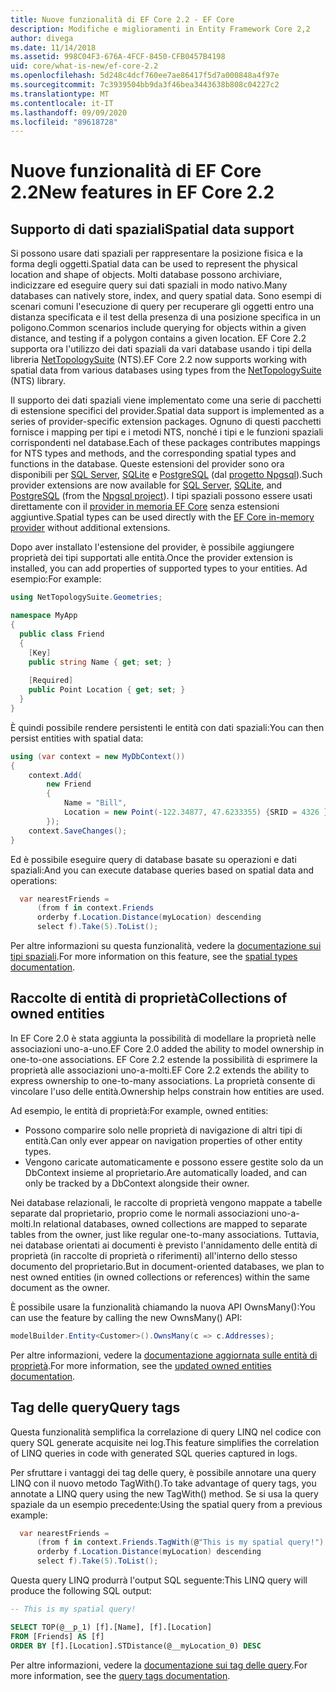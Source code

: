 ```yaml
---
title: Nuove funzionalità di EF Core 2.2 - EF Core
description: Modifiche e miglioramenti in Entity Framework Core 2,2
author: divega
ms.date: 11/14/2018
ms.assetid: 998C04F3-676A-4FCF-8450-CFB0457B4198
uid: core/what-is-new/ef-core-2.2
ms.openlocfilehash: 5d248c4dcf760ee7ae86417f5d7a000848a4f97e
ms.sourcegitcommit: 7c3939504bb9da3f46bea3443638b808c04227c2
ms.translationtype: MT
ms.contentlocale: it-IT
ms.lasthandoff: 09/09/2020
ms.locfileid: "89618728"
---
```

# <a name="new-features-in-ef-core-22"></a><span data-ttu-id="25945-103">Nuove funzionalità di EF Core 2.2</span><span class="sxs-lookup"><span data-stu-id="25945-103">New features in EF Core 2.2</span></span>

## <a name="spatial-data-support"></a><span data-ttu-id="25945-104">Supporto di dati spaziali</span><span class="sxs-lookup"><span data-stu-id="25945-104">Spatial data support</span></span>

<span data-ttu-id="25945-105">Si possono usare dati spaziali per rappresentare la posizione fisica e la forma degli oggetti.</span><span class="sxs-lookup"><span data-stu-id="25945-105">Spatial data can be used to represent the physical location and shape of objects.</span></span>
<span data-ttu-id="25945-106">Molti database possono archiviare, indicizzare ed eseguire query sui dati spaziali in modo nativo.</span><span class="sxs-lookup"><span data-stu-id="25945-106">Many databases can natively store, index, and query spatial data.</span></span>
<span data-ttu-id="25945-107">Sono esempi di scenari comuni l'esecuzione di query per recuperare gli oggetti entro una distanza specificata e il test della presenza di una posizione specifica in un poligono.</span><span class="sxs-lookup"><span data-stu-id="25945-107">Common scenarios include querying for objects within a given distance, and testing if a polygon contains a given location.</span></span>
<span data-ttu-id="25945-108">EF Core 2.2 supporta ora l'utilizzo dei dati spaziali da vari database usando i tipi della libreria [NetTopologySuite](https://github.com/NetTopologySuite/NetTopologySuite) (NTS).</span><span class="sxs-lookup"><span data-stu-id="25945-108">EF Core 2.2 now supports working with spatial data from various databases using types from the [NetTopologySuite](https://github.com/NetTopologySuite/NetTopologySuite) (NTS) library.</span></span>

<span data-ttu-id="25945-109">Il supporto dei dati spaziali viene implementato come una serie di pacchetti di estensione specifici del provider.</span><span class="sxs-lookup"><span data-stu-id="25945-109">Spatial data support is implemented as a series of provider-specific extension packages.</span></span>
<span data-ttu-id="25945-110">Ognuno di questi pacchetti fornisce i mapping per tipi e i metodi NTS, nonché i tipi e le funzioni spaziali corrispondenti nel database.</span><span class="sxs-lookup"><span data-stu-id="25945-110">Each of these packages contributes mappings for NTS types and methods, and the corresponding spatial types and functions in the database.</span></span>
<span data-ttu-id="25945-111">Queste estensioni del provider sono ora disponibili per [SQL Server](https://www.nuget.org/packages/Microsoft.EntityFrameworkCore.SqlServer.NetTopologySuite/), [SQLite](https://www.nuget.org/packages/Microsoft.EntityFrameworkCore.Sqlite.NetTopologySuite/) e [PostgreSQL](https://www.nuget.org/packages/Npgsql.EntityFrameworkCore.PostgreSQL.NetTopologySuite/) (dal [progetto Npgsql](https://www.npgsql.org/)).</span><span class="sxs-lookup"><span data-stu-id="25945-111">Such provider extensions are now available for [SQL Server](https://www.nuget.org/packages/Microsoft.EntityFrameworkCore.SqlServer.NetTopologySuite/), [SQLite](https://www.nuget.org/packages/Microsoft.EntityFrameworkCore.Sqlite.NetTopologySuite/), and [PostgreSQL](https://www.nuget.org/packages/Npgsql.EntityFrameworkCore.PostgreSQL.NetTopologySuite/) (from the [Npgsql project](https://www.npgsql.org/)).</span></span>
<span data-ttu-id="25945-112">I tipi spaziali possono essere usati direttamente con il [provider in memoria EF Core](xref:core/providers/in-memory/index) senza estensioni aggiuntive.</span><span class="sxs-lookup"><span data-stu-id="25945-112">Spatial types can be used directly with the [EF Core in-memory provider](xref:core/providers/in-memory/index) without additional extensions.</span></span>

<span data-ttu-id="25945-113">Dopo aver installato l'estensione del provider, è possibile aggiungere proprietà dei tipi supportati alle entità.</span><span class="sxs-lookup"><span data-stu-id="25945-113">Once the provider extension is installed, you can add properties of supported types to your entities.</span></span> <span data-ttu-id="25945-114">Ad esempio:</span><span class="sxs-lookup"><span data-stu-id="25945-114">For example:</span></span>

``` csharp
using NetTopologySuite.Geometries;

namespace MyApp
{
  public class Friend
  {
    [Key]
    public string Name { get; set; }
  
    [Required]
    public Point Location { get; set; }
  }
}
```

<span data-ttu-id="25945-115">È quindi possibile rendere persistenti le entità con dati spaziali:</span><span class="sxs-lookup"><span data-stu-id="25945-115">You can then persist entities with spatial data:</span></span>

``` csharp
using (var context = new MyDbContext())
{
    context.Add(
        new Friend
        {
            Name = "Bill",
            Location = new Point(-122.34877, 47.6233355) {SRID = 4326 }
        });
    context.SaveChanges();
}
```

<span data-ttu-id="25945-116">Ed è possibile eseguire query di database basate su operazioni e dati spaziali:</span><span class="sxs-lookup"><span data-stu-id="25945-116">And you can execute database queries based on spatial data and operations:</span></span>

``` csharp
  var nearestFriends =
      (from f in context.Friends
      orderby f.Location.Distance(myLocation) descending
      select f).Take(5).ToList();
```

<span data-ttu-id="25945-117">Per altre informazioni su questa funzionalità, vedere la [documentazione sui tipi spaziali](xref:core/modeling/spatial).</span><span class="sxs-lookup"><span data-stu-id="25945-117">For more information on this feature, see the [spatial types documentation](xref:core/modeling/spatial).</span></span>

## <a name="collections-of-owned-entities"></a><span data-ttu-id="25945-118">Raccolte di entità di proprietà</span><span class="sxs-lookup"><span data-stu-id="25945-118">Collections of owned entities</span></span>

<span data-ttu-id="25945-119">In EF Core 2.0 è stata aggiunta la possibilità di modellare la proprietà nelle associazioni uno-a-uno.</span><span class="sxs-lookup"><span data-stu-id="25945-119">EF Core 2.0 added the ability to model ownership in one-to-one associations.</span></span>
<span data-ttu-id="25945-120">EF Core 2.2 estende la possibilità di esprimere la proprietà alle associazioni uno-a-molti.</span><span class="sxs-lookup"><span data-stu-id="25945-120">EF Core 2.2 extends the ability to express ownership to one-to-many associations.</span></span>
<span data-ttu-id="25945-121">La proprietà consente di vincolare l'uso delle entità.</span><span class="sxs-lookup"><span data-stu-id="25945-121">Ownership helps constrain how entities are used.</span></span>

<span data-ttu-id="25945-122">Ad esempio, le entità di proprietà:</span><span class="sxs-lookup"><span data-stu-id="25945-122">For example, owned entities:</span></span>

- <span data-ttu-id="25945-123">Possono comparire solo nelle proprietà di navigazione di altri tipi di entità.</span><span class="sxs-lookup"><span data-stu-id="25945-123">Can only ever appear on navigation properties of other entity types.</span></span>
- <span data-ttu-id="25945-124">Vengono caricate automaticamente e possono essere gestite solo da un DbContext insieme al proprietario.</span><span class="sxs-lookup"><span data-stu-id="25945-124">Are automatically loaded, and can only be tracked by a DbContext alongside their owner.</span></span>

<span data-ttu-id="25945-125">Nei database relazionali, le raccolte di proprietà vengono mappate a tabelle separate dal proprietario, proprio come le normali associazioni uno-a-molti.</span><span class="sxs-lookup"><span data-stu-id="25945-125">In relational databases, owned collections are mapped to separate tables from the owner, just like regular one-to-many associations.</span></span>
<span data-ttu-id="25945-126">Tuttavia, nei database orientati ai documenti è previsto l'annidamento delle entità di proprietà (in raccolte di proprietà o riferimenti) all'interno dello stesso documento del proprietario.</span><span class="sxs-lookup"><span data-stu-id="25945-126">But in document-oriented databases, we plan to nest owned entities (in owned collections or references) within the same document as the owner.</span></span>

<span data-ttu-id="25945-127">È possibile usare la funzionalità chiamando la nuova API OwnsMany():</span><span class="sxs-lookup"><span data-stu-id="25945-127">You can use the feature by calling the new OwnsMany() API:</span></span>

``` csharp
modelBuilder.Entity<Customer>().OwnsMany(c => c.Addresses);
```

<span data-ttu-id="25945-128">Per altre informazioni, vedere la [documentazione aggiornata sulle entità di proprietà](xref:core/modeling/owned-entities#collections-of-owned-types).</span><span class="sxs-lookup"><span data-stu-id="25945-128">For more information, see the [updated owned entities documentation](xref:core/modeling/owned-entities#collections-of-owned-types).</span></span>

## <a name="query-tags"></a><span data-ttu-id="25945-129">Tag delle query</span><span class="sxs-lookup"><span data-stu-id="25945-129">Query tags</span></span>

<span data-ttu-id="25945-130">Questa funzionalità semplifica la correlazione di query LINQ nel codice con query SQL generate acquisite nei log.</span><span class="sxs-lookup"><span data-stu-id="25945-130">This feature simplifies the correlation of LINQ queries in code with generated SQL queries captured in logs.</span></span>

<span data-ttu-id="25945-131">Per sfruttare i vantaggi dei tag delle query, è possibile annotare una query LINQ con il nuovo metodo TagWith().</span><span class="sxs-lookup"><span data-stu-id="25945-131">To take advantage of query tags, you annotate a LINQ query using the new TagWith() method.</span></span>
<span data-ttu-id="25945-132">Se si usa la query spaziale da un esempio precedente:</span><span class="sxs-lookup"><span data-stu-id="25945-132">Using the spatial query from a previous example:</span></span>

``` csharp
  var nearestFriends =
      (from f in context.Friends.TagWith(@"This is my spatial query!")
      orderby f.Location.Distance(myLocation) descending
      select f).Take(5).ToList();
```

<span data-ttu-id="25945-133">Questa query LINQ produrrà l'output SQL seguente:</span><span class="sxs-lookup"><span data-stu-id="25945-133">This LINQ query will produce the following SQL output:</span></span>

``` sql
-- This is my spatial query!

SELECT TOP(@__p_1) [f].[Name], [f].[Location]
FROM [Friends] AS [f]
ORDER BY [f].[Location].STDistance(@__myLocation_0) DESC
```

<span data-ttu-id="25945-134">Per altre informazioni, vedere la [documentazione sui tag delle query](xref:core/querying/tags).</span><span class="sxs-lookup"><span data-stu-id="25945-134">For more information, see the [query tags documentation](xref:core/querying/tags).</span></span>
